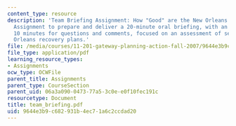 ```yaml
---
content_type: resource
description: 'Team Briefing Assignment: How "Good" are the New Orleans Recovery Plans?
  Assignment to prepare and deliver a 20-minute oral briefing, with an additional
  10 minutes for questions and comments, focused on an assessment of selected New
  Orleans recovery plans.'
file: /media/courses/11-201-gateway-planning-action-fall-2007/9644e3b9c682931b4ec71a6c2ccdad20_team_briefing.pdf
file_type: application/pdf
learning_resource_types:
- Assignments
ocw_type: OCWFile
parent_title: Assignments
parent_type: CourseSection
parent_uid: 06a3a090-0473-77a5-3c0e-e0f10fec191c
resourcetype: Document
title: team_briefing.pdf
uid: 9644e3b9-c682-931b-4ec7-1a6c2ccdad20
---
```

